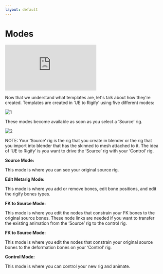 ```yaml
---
layout: default
---
```


# Modes

<iframe src="https://www.youtube.com/embed/yDMt8FeXoe4" frameborder="0" allow="accelerometer; autoplay; clipboard-write; encrypted-media; gyroscope; picture-in-picture" allowfullscreen></iframe>


Now that we understand what templates are, let's talk about how they're created. Templates are created in ‘UE to Rigify’ using five different modes:

![1](https://blender-tools-documentation.s3.amazonaws.com/ue-to-rigify/images/modes/1.png)

These modes become available as soon as you select a ‘Source’ rig.

![2](https://blender-tools-documentation.s3.amazonaws.com/ue-to-rigify/images/modes/2.png)

NOTE:
Your ‘Source’ rig is the rig that you create in blender or the rig that you import into blender that has the skinned to mesh attached to it. The idea of ‘UE to Rigify’ is you want to drive the ‘Source’ rig with your ‘Control’ rig.


**Source Mode:**

This mode is where you can see your original source rig.


**Edit Metarig Mode:**

This mode is where you add or remove bones, edit bone positions, and edit the rigify bones types.


**FK to Source Mode:**

This mode is where you edit the nodes that constrain your FK bones to the original source bones. These node links are needed if you want to transfer the existing animation from the ‘Source’ rig to the control rig.


**FK to Source Mode:**

This mode is where you edit the nodes that constrain your original source bones to the deformation bones on your ‘Control’ rig.


**Control Mode:**

This mode is where you can control your new rig and animate.